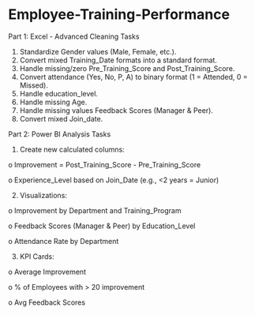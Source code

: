 # Employee-Training-Performance
Part 1: Excel - Advanced Cleaning Tasks
1.	Standardize Gender values (Male, Female, etc.). 
2.	Convert mixed Training_Date formats into a standard format. 
3.	Handle missing/zero Pre_Training_Score and Post_Training_Score. 
4.	Convert attendance (Yes, No, P, A) to binary format (1 = Attended, 0 = Missed). 
5.	Handle education_level. 
6.	Handle missing Age. 
7.	Handle missing values Feedback Scores (Manager & Peer). 
8.	Convert mixed Join_date. 
 
Part 2: Power BI Analysis Tasks
1.	Create new calculated columns:

o	Improvement = Post_Training_Score - Pre_Training_Score 

o	Experience_Level based on Join_Date (e.g., <2 years = Junior) 

2.	Visualizations:

o	Improvement by Department and Training_Program 

o	Feedback Scores (Manager & Peer) by Education_Level 

o	Attendance Rate by Department 

3.	KPI Cards:

o	Average Improvement 

o	% of Employees with > 20 improvement

o	Avg Feedback Scores 


